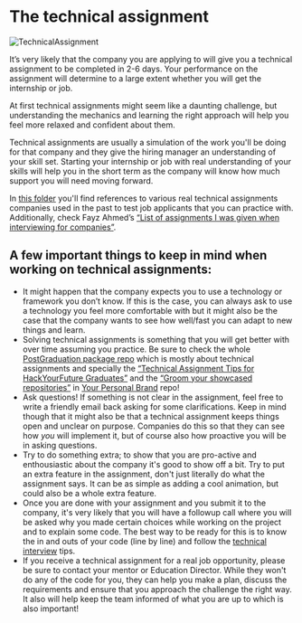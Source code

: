 # The technical assignment

![TechnicalAssignment](assets/assignment.jpg)

It’s very likely that the company you are applying to will give you a technical assignment to be completed in 2-6 days. Your performance on the assignment will determine to a large extent whether you will get the internship or job.

At first technical assignments might seem like a daunting challenge, but understanding the mechanics and learning the right approach will help you feel more relaxed and confident about them. 

Technical assignments are usually a simulation of the work you'll be doing for that company and they give the hiring manager an understanding of your skill set. Starting your internship or job with real understanding of your skills will help you in the short term as the company will know how much support you will need moving forward.
 
In [this folder](https://github.com/HackYourFuture/post-grad-ed/tree/master/technical-assignments) you'll find references to various real technical assignments companies used in the past to test job applicants that you can practice with. Additionally, check Fayz Ahmed’s [“List of assignments I was given when interviewing for companies”](https://dev.to/fayaz/a-list-of-assignments-i-was-given-when-interviewing-for-companies-1opm).

## A few important things to keep in mind when working on technical assignments:
- It might happen that the company expects you to use a technology or framework you don’t know. If this is the case, you can always ask to use a technology you feel more comfortable with but it might also be the case that the company wants to see how well/fast you can adapt to new things and learn.
- Solving technical assignments is something that you will get better with over time assuming you practice. Be sure to check the whole [PostGraduation package repo](https://github.com/HackYourFuture/post-grad-ed) which is mostly about technical assignments and specially the [“Technical Assignment Tips for HackYourFuture Graduates”](https://github.com/riccardobevilacqua/technical-assignment-tips) and the [“Groom your showcased repositories”](https://github.com/HackYourFuture/yourpersonalbrand/blob/main/yourgithub.md#4-groom-your-showcased-repositories) in [Your Personal Brand](https://github.com/HackYourFuture/yourpersonalbrand) repo!
- Ask questions! If something is not clear in the assignment, feel free to write a friendly email back asking for some clarifications. Keep in mind though that it might also be that a technical assignment keeps things open and unclear on purpose. Companies do this so that they can see how _you_ will implement it, but of course also how proactive you will be in asking questions.
- Try to do something extra; to show that you are pro-active and enthousiastic about the company it's good to show off a bit. Try to put an extra feature in the assignment, don't just literally do what the assignment says. It can be as simple as adding a cool animation, but could also be a whole extra feature.
- Once you are done with your assignment and you submit it to the company, it's very likely that you will have a followup call where you will be asked why you made certain choices while working on the project and to explain some code. The best way to be ready for this is to know the in and outs of your code (line by line) and follow the [technical interview](/technicalinterview.md) tips. 
- If you receive a technical assignment for a real job opportunity, please be sure to contact your mentor or Education Director. While they won't do any of the code for you, they can help you make a plan, discuss the requirements and ensure that you approach the challenge the right way. It also will help keep the team informed of what you are up to which is also important!


